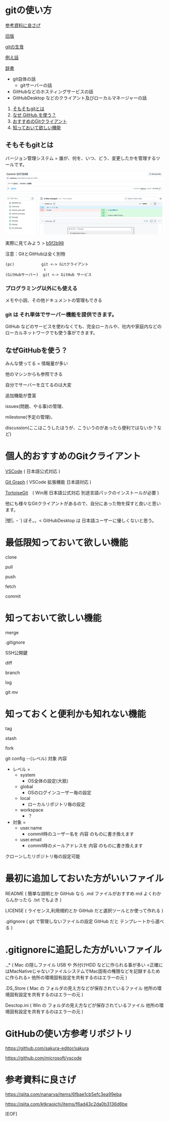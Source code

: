 # gitの使い方

[参考資料に良さげ](#参考資料に良さげ)

[旧版](./old/README.md)

[gitの生食](git/README.md)

[例え話](tatoebanasi.md)

[辞書](dictionary.md)

 - git自体の話
   - gitサーバーの話
 - GitHubなどのホスティングサービスの話
 - GitHubDesktop などのクライアント及びローカルマネージャーの話

 1. [そもそもgitとは](#そもそもgitとは)
 1. [なぜ GitHub を使う？](#なぜgithubを使う)
 1. [おすすめのGitクライアント](#おすすめのgitクライアント)
 1. [知っておいて欲しい機能](#知っておいて欲しい機能)

## そもそもgitとは

バージョン管理システム = 誰が、何を、いつ、どう、変更したかを管理するツールです。

![git-describe](./github/images/github-log-describe.png)

実際に見てみよう > [b5f2b98](b5f2b98dbf8db9536fb9896c80f0fa4d8e7c8449)

注意：GitとGitHubは全く別物

```
(pc)            git <-> Gitクライアント
                 ↕︎
(GitHubサーバー)  git <-> GitHub サービス
```
### プログラミング以外にも使える

メモや小説、その他ドキュメントの管理もできる

### git は それ単体でサーバー機能を提供できます。

GitHub などのサービスを使わなくても、完全ローカルや、社内や家庭内などのローカルネットワークでも使う事ができます。

## なぜGitHubを使う？

みんな使ってる = 情報量が多い

他のマシンからも参照できる

自分でサーバーを立てるのは大変

追加機能が豊富

issues(問題、やる事)の管理、

milestone(予定の管理)、

discussion(ここはこうしたほうが、こういうのがあったら便利ではないか？など)


# 個人的おすすめのGitクライアント

[VSCode](https://code.visualstudio.com/) ( 日本語公式対応 )

[Git Graph](https://marketplace.visualstudio.com/items?itemName=mhutchie.git-graph) ( VSCode 拡張機能 日本語対応 )

[TortoiseGit](https://tortoisegit.org/)　( Win用 日本語公式対応 別途言語パックのインストールが必要 )

他にも様々なGitクライアントがあるので、自分にあった物を探すと良いと思います。

|壁|､・`) ぼそ。。< GitHubDesktop は 日本語ユーザーに優しくないと思う。

# 最低限知っておいて欲しい機能

clone

pull

push

fetch

commit

# 知っておいて欲しい機能

merge

.gitignore

SSH公開鍵

diff

branch

log

git mv

# 知っておくと便利かも知れない機能

tag

stash

fork

git config --(レベル) 対象 内容

 - レベル = 
    - system 
       - OS全体の設定(大抵)
    - global 
       - OSのログインユーザー毎の設定
    - local
       - ローカルリポジトリ毎の設定
    - workspace
       - ？
 - 対象 =
   - user.name
     - commit時のユーザー名を 内容 のものに書き換えます
   - user.email
     - commit時のメールアドレスを 内容 のものに書き換えます

クローンしたリポジトリ毎の設定可能

# 最初に追加しておいた方がいいファイル

README  ( 簡単な説明とか GitHub なら .md ファイルがおすすめ md よくわからんかったら .txt でもよき )

LICENSE ( ライセンス,利用規約とか GitHub だと選択ツールとか使って作れる )

.gitignore ( git で管理しないファイルの設定 GitHub だと テンプレートから選べる )

# .gitignoreに追記した方がいいファイル

._* ( Mac の隠しファイル USB や 外付けHDD などに作られる事が多い <正確にはMacNativeじゃないファイルシステムでMac固有の権限などを記録するために作られる> 他所の環境固有設定を共有するのはエラーの元 )

.DS_Store ( Mac の フォルダの見え方などが保存されているファイル 他所の環境固有設定を共有するのはエラーの元 )

Desctop.ini ( Win の フォルダの見え方などが保存されているファイル 他所の環境固有設定を共有するのはエラーの元 )

# GitHubの使い方参考リポジトリ

https://github.com/sakura-editor/sakura

https://github.com/microsoft/vscode

# 参考資料に良さげ

https://qiita.com/nanarya/items/6fbae1cb5efc3ea99eba

https://qiita.com/ktkraoichi/items/f6ad43c2da0b3136d6be

[EOF]
